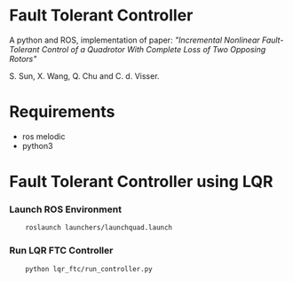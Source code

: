 # Fault Tolerant Controller


A python and ROS, implementation of paper: 
*"Incremental Nonlinear Fault-Tolerant Control of a Quadrotor With Complete Loss of Two Opposing Rotors"*

S. Sun, X. Wang, Q. Chu and C. d. Visser.

# Requirements

- ros melodic
- python3


# Fault Tolerant Controller using LQR

### Launch ROS Environment

```bash
    roslaunch launchers/launchquad.launch
```

### Run LQR FTC Controller
```bash
    python lqr_ftc/run_controller.py
```

